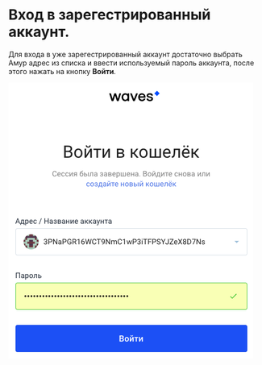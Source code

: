 # **Вход в зарегестрированный аккаунт**.

Для входа в уже зарегестрированный аккаунт достаточно выбрать Амур адрес из списка и ввести используемый пароль аккаунта, после этого нажать на кнопку **Войти**.

![](/_assets/login_page.png)
